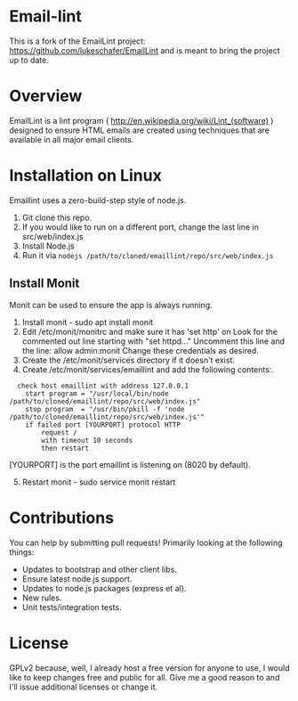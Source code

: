 Email-lint
=========

This is a fork of the EmailLint project: https://github.com/lukeschafer/EmailLint and is meant to bring the project up to date.

# Overview

EmailLint is a lint program ( http://en.wikipedia.org/wiki/Lint_(software) ) designed to ensure HTML emails are created using techniques that are available in all major email clients. 

# Installation on Linux

Emaillint uses a zero-build-step style of node.js.

1. Git clone this repo. 
2. If you would like to run on a different port, change the last line in src/web/index.js
3. Install Node.js
4. Run it via ```nodejs /path/to/cloned/emaillint/repo/src/web/index.js```

## Install Monit

Monit can be used to ensure the app is always running.

1. Install monit - sudo apt install monit
2. Edit /etc/monit/monitrc and make sure it has 'set http' on
     Look for the commented out line starting with "set httpd..."
     Uncomment this line and the line: allow admin:monit
     Change these credentials as desired.   
4. Create the /etc/monit/services directory if it doesn't exist.   
5. Create /etc/monit/services/emaillint and add the following contents:.
```
  check host emaillint with address 127.0.0.1
    start program = "/usr/local/bin/node /path/to/cloned/emaillint/repo/src/web/index.js"
    stop program  = "/usr/bin/pkill -f 'node /path/to/cloned/emaillint/repo/src/web/index.js'"
    if failed port [YOURPORT] protocol HTTP
        request /
        with timeout 10 seconds
        then restart
```

 [YOURPORT] is the port emaillint is listening on (8020 by default).

5. Restart monit - sudo service monit restart
   
# Contributions

You can help by submitting pull requests! Primarily looking at the following things:
* Updates to bootstrap and other client libs.
* Ensure latest node.js support.
* Updates to node.js packages (express et al).
* New rules.
* Unit tests/integration tests.

# License

GPLv2 because, well, I already host a free version for anyone to use, I would like to keep changes free and public for all. Give me a good reason to and I'll issue additional licenses or change it.
